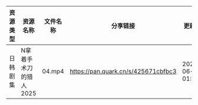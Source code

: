 | 资源类型 | 资源名称          | 文件名称   | 分享链接                                | 更新时间                |
| ---- | ------------- | ------ | ----------------------------------- | ------------------- |
| 日韩剧集 | N拿着手术刀的猎人2025 | 04.mp4 | https://pan.quark.cn/s/425671cbfbc3 | 2025-06-19 01:29:25 |
